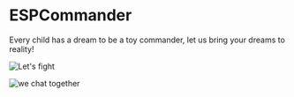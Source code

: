 # ESPCommander
Every child has a dream to be a toy commander, let us bring your dreams to reality!

![Let's fight](http://img.alicdn.com/bao/uploaded/i1/3409100692/TB2XH3eizihSKJjy0FeXXbJtpXa_%21%213409100692.jpg)

![we chat together](https://gd4.alicdn.com/imgextra/i2/2457179276/TB2h6ICXZHA11Bjy0FiXXckfVXa_!!2457179276.jpg_400x400.jpg)

